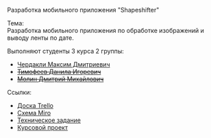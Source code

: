 Разработка мобильного приложения "Shapeshifter"

Тема:<br/>
Разработка мобильного приложения по обработке изображений и выводу ленты по дате.

Выполняют студенты 3 курса 2 группы:
* [Чердакли Максим Дмитриевич](https://github.com/maximcherd)
* ~~[Тимофеев Данила Игоревич](https://github.com/BigBoobsLover)~~
* ~~[Молин Дмитрий Михайлович](https://github.com/ItsMeEnuma)~~

Ссылки:
* [Доска Trello](https://trello.com/b/pED5NU3S/%D0%BF%D1%80%D0%B8%D0%BB%D0%BE%D0%B6%D0%B5%D0%BD%D0%B8%D0%B5-shapeshifter)
* [Схема Miro](https://miro.com/app/board/uXjVODn7J1s=/?invite_link_id=966092150171)
* [Техническое задание](https://github.com/maximcherd/TP-2-1/blob/main/Documents/Tekhnicheskoe_zadanie.pdf)
* [Курсовой проект](https://github.com/maximcherd/TP-2-1/blob/main/Documents/Kursovoy_proekt.pdf)
